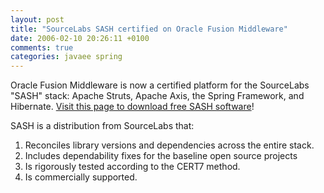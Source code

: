 ```yaml
---
layout: post
title: "SourceLabs SASH certified on Oracle Fusion Middleware"
date: 2006-02-10 20:26:11 +0100
comments: true
categories: javaee spring
---
```

Oracle Fusion Middleware is now a certified platform for the SourceLabs "SASH" stack: Apache Struts, Apache Axis, the Spring Framework, and Hibernate. [Visit this page to download free SASH software](http://www.oracle.com/technology/tech/java/sash.html)!

SASH is a distribution from SourceLabs that:

1. Reconciles library versions and dependencies across the entire stack.
2. Includes dependability fixes for the baseline open source projects
3. Is rigorously tested according to the CERT7 method.
4. Is commercially supported.
